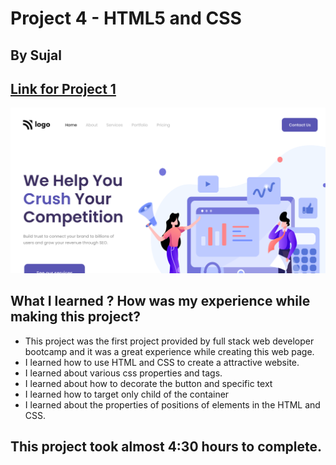 # Project 4 - HTML5 and CSS 

## By Sujal

## [Link for Project 1](https://project4crushcompetition.netlify.app/) 

![project 1 completed](./thumbnail.png)

## What I learned ? How was my experience while making this project?

- This project was the first project provided by full stack web developer bootcamp and it was a great experience while creating this web page.
- I learned how to use HTML and CSS to create a attractive website.
- I learned about various css properties and tags.
- I learned about how to decorate the button and specific text
- I learned how to target only child of the container
- I learned about the properties of positions of elements in the HTML and CSS.

## This project took almost 4:30 hours to complete.